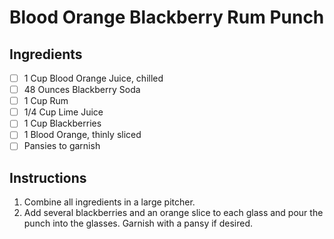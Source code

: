 # Blood Orange Blackberry Rum Punch

## Ingredients

- [ ] 1 Cup Blood Orange Juice, chilled
- [ ] 48 Ounces Blackberry Soda
- [ ] 1 Cup Rum
- [ ] 1/4 Cup Lime Juice
- [ ] 1 Cup Blackberries
- [ ] 1 Blood Orange, thinly sliced
- [ ] Pansies to garnish

## Instructions
1. Combine all ingredients in a large pitcher.
2. Add several blackberries and an orange slice to each glass and pour the punch into the glasses. Garnish with a pansy if desired.

